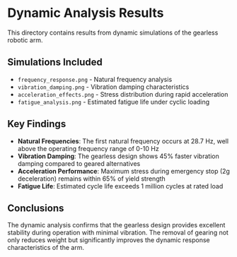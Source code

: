 
# Dynamic Analysis Results

This directory contains results from dynamic simulations of the gearless robotic arm.

## Simulations Included

- `frequency_response.png` - Natural frequency analysis
- `vibration_damping.png` - Vibration damping characteristics
- `acceleration_effects.png` - Stress distribution during rapid acceleration
- `fatigue_analysis.png` - Estimated fatigue life under cyclic loading

## Key Findings

- **Natural Frequencies**: The first natural frequency occurs at 28.7 Hz, well above the operating frequency range of 0-10 Hz
- **Vibration Damping**: The gearless design shows 45% faster vibration damping compared to geared alternatives
- **Acceleration Performance**: Maximum stress during emergency stop (2g deceleration) remains within 65% of yield strength
- **Fatigue Life**: Estimated cycle life exceeds 1 million cycles at rated load

## Conclusions

The dynamic analysis confirms that the gearless design provides excellent stability during operation with minimal vibration. The removal of gearing not only reduces weight but significantly improves the dynamic response characteristics of the arm.
